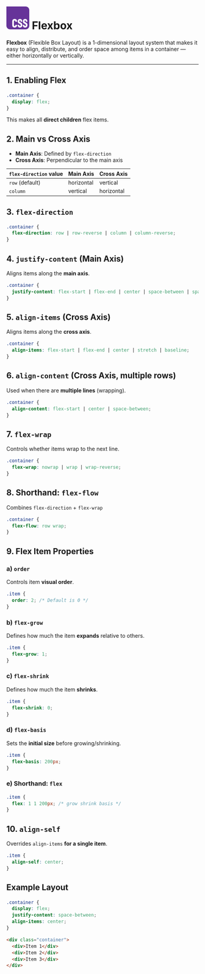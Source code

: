# ![ ](../assets/css-logo.svg) Flexbox

**Flexbox** (Flexible Box Layout) is a 1-dimensional layout system that makes it easy to align, distribute, and order space among items in a container — either horizontally or vertically.

---

## 1. Enabling Flex

```css
.container {
  display: flex;
}
```

This makes all **direct children** flex items.

## 2. Main vs Cross Axis

* **Main Axis**: Defined by `flex-direction`
* **Cross Axis**: Perpendicular to the main axis

| `flex-direction` value | Main Axis  | Cross Axis |
| ---------------------- | ---------- | ---------- |
| `row` (default)        | horizontal | vertical   |
| `column`               | vertical   | horizontal |

## 3. `flex-direction`

```css
.container {
  flex-direction: row | row-reverse | column | column-reverse;
}
```

## 4. `justify-content` (Main Axis)

Aligns items along the **main axis**.

```css
.container {
  justify-content: flex-start | flex-end | center | space-between | space-around | space-evenly;
}
```

## 5. `align-items` (Cross Axis)

Aligns items along the **cross axis**.

```css
.container {
  align-items: flex-start | flex-end | center | stretch | baseline;
}
```

## 6. `align-content` (Cross Axis, multiple rows)

Used when there are **multiple lines** (wrapping).

```css
.container {
  align-content: flex-start | center | space-between;
}
```

## 7. `flex-wrap`

Controls whether items wrap to the next line.

```css
.container {
  flex-wrap: nowrap | wrap | wrap-reverse;
}
```

## 8. Shorthand: `flex-flow`

Combines `flex-direction` + `flex-wrap`

```css
.container {
  flex-flow: row wrap;
}
```

## 9. Flex Item Properties

### a) `order`

Controls item **visual order**.

```css
.item {
  order: 2; /* Default is 0 */
}
```

### b) `flex-grow`

Defines how much the item **expands** relative to others.

```css
.item {
  flex-grow: 1;
}
```

### c) `flex-shrink`

Defines how much the item **shrinks**.

```css
.item {
  flex-shrink: 0;
}
```

### d) `flex-basis`

Sets the **initial size** before growing/shrinking.

```css
.item {
  flex-basis: 200px;
}
```

### e) Shorthand: `flex`

```css
.item {
  flex: 1 1 200px; /* grow shrink basis */
}
```

## 10. `align-self`

Overrides `align-items` **for a single item**.

```css
.item {
  align-self: center;
}
```

## Example Layout

```css
.container {
  display: flex;
  justify-content: space-between;
  align-items: center;
}
```

```html
<div class="container">
  <div>Item 1</div>
  <div>Item 2</div>
  <div>Item 3</div>
</div>
```
